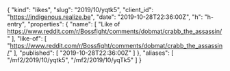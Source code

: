 {
  "kind": "likes",
  "slug": "2019/10/yqtk5",
  "client_id": "https://indigenous.realize.be",
  "date": "2019-10-28T22:36:00Z",
  "h": "h-entry",
  "properties": {
    "name": [
      "Like of https://www.reddit.com/r/Bossfight/comments/dobmat/crabb_the_assassin/"
    ],
    "like-of": [
      "https://www.reddit.com/r/Bossfight/comments/dobmat/crabb_the_assassin/"
    ],
    "published": [
      "2019-10-28T22:36:00Z"
    ]
  },
  "aliases": [
    "/mf2/2019/10/yqtk5",
    "/mf2/2019/10/yqTk5"
  ]
}
